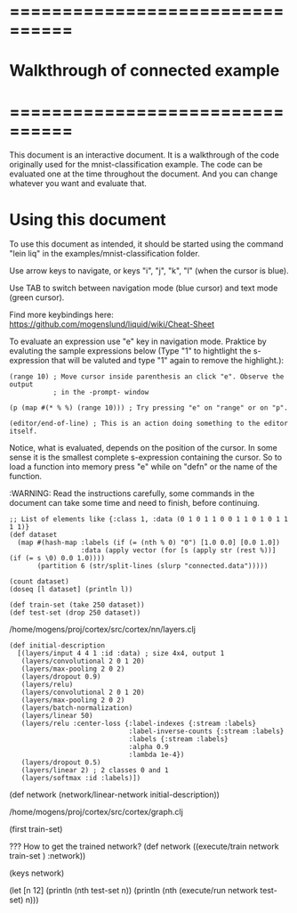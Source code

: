 # ================================ #
# Walkthrough of connected example #
# ================================ #

This document is an interactive document. It is a walkthrough of the code
originally used for the mnist-classification example. The code can be
evaluated one at the time throughout the document. And you can change
whatever you want and evaluate that.

# Using this document

To use this document as intended, it should be started using the command
"lein liq" in the examples/mnist-classification folder.

Use arrow keys to navigate, or keys "i", "j", "k", "l" (when the cursor is blue).

Use TAB to switch between navigation mode (blue cursor) and text mode (green
cursor).

Find more keybindings here: https://github.com/mogenslund/liquid/wiki/Cheat-Sheet

To evaluate an expression use "e" key in navigation mode. Praktice by evaluting
the sample expressions below (Type "1" to hightlight the s-expression that will
be valuted and type "1" again to remove the highlight.):

    (range 10) ; Move cursor inside parenthesis an click "e". Observe the output
               ; in the -prompt- window

    (p (map #(* % %) (range 10))) ; Try pressing "e" on "range" or on "p".

    (editor/end-of-line) ; This is an action doing something to the editor itself.

Notice, what is evaluated, depends on the position of the cursor. In some sense
it is the smallest complete s-expression containing the cursor.
So to load a function into memory press "e" while on "defn" or the name of the
function.

:WARNING: Read the instructions carefully, some commands in the document can take
          some time and need to finish, before continuing.

    ;; List of elements like {:class 1, :data (0 1 0 1 1 0 0 1 1 0 1 0 1 1 1 1)}
    (def dataset
      (map #(hash-map :labels (if (= (nth % 0) "0") [1.0 0.0] [0.0 1.0]) 
                      :data (apply vector (for [s (apply str (rest %))] (if (= s \0) 0.0 1.0))))
           (partition 6 (str/split-lines (slurp "connected.data")))))

    (count dataset)
    (doseq [l dataset] (println l))

    (def train-set (take 250 dataset))
    (def test-set (drop 250 dataset))


/home/mogens/proj/cortex/src/cortex/nn/layers.clj

    (def initial-description
      [(layers/input 4 4 1 :id :data) ; size 4x4, output 1
       (layers/convolutional 2 0 1 20)
       (layers/max-pooling 2 0 2)
       (layers/dropout 0.9)
       (layers/relu)
       (layers/convolutional 2 0 1 20)
       (layers/max-pooling 2 0 2)
       (layers/batch-normalization)
       (layers/linear 50)
       (layers/relu :center-loss {:label-indexes {:stream :labels}
                                  :label-inverse-counts {:stream :labels}
                                  :labels {:stream :labels}
                                  :alpha 0.9
                                  :lambda 1e-4})
       (layers/dropout 0.5)
       (layers/linear 2) ; 2 classes 0 and 1
       (layers/softmax :id :labels)])

(def network (network/linear-network initial-description))

/home/mogens/proj/cortex/src/cortex/graph.clj

(first train-set)

??? How to get the trained network?
(def network 
  ((execute/train
    network
    train-set
  ) :network))

(keys network)

(let [n 12]
  (println (nth test-set n))
  (println (nth (execute/run network test-set) n)))

